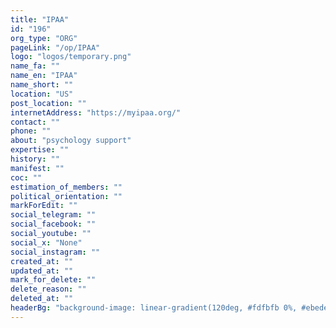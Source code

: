 ```yaml
---
title: "IPAA"
id: "196"
org_type: "ORG"
pageLink: "/op/IPAA"
logo: "logos/temporary.png"
name_fa: ""
name_en: "IPAA"
name_short: ""
location: "US"
post_location: ""
internetAddress: "https://myipaa.org/"
contact: ""
phone: ""
about: "psychology support"
expertise: ""
history: ""
manifest: ""
coc: ""
estimation_of_members: ""
political_orientation: ""
markForEdit: ""
social_telegram: ""
social_facebook: ""
social_youtube: ""
social_x: "None"
social_instagram: ""
created_at: ""
updated_at: ""
mark_for_delete: ""
delete_reason: ""
deleted_at: ""
headerBg: "background-image: linear-gradient(120deg, #fdfbfb 0%, #ebedee 100%);"
---
```


